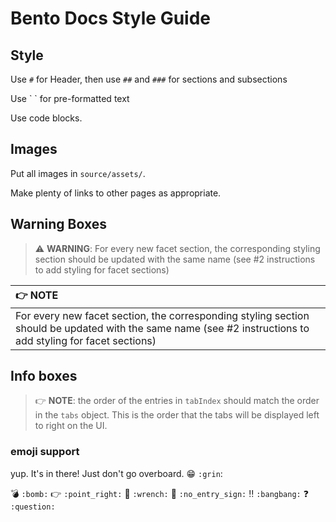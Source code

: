 # Bento Docs Style Guide


## Style
Use `#` for Header, then use `##` and `###` for sections and subsections

Use \` \` for pre-formatted text

Use code blocks.

## Images
Put all images in `source/assets/`.

Make plenty of links to other pages as appropriate.

## Warning Boxes
> :warning:   **WARNING**:   For every new facet section, the corresponding styling section should be updated with the same name (see #2 instructions to add styling for facet sections) 

| :point_right: NOTE                                           |
| :----------------------------------------------------------- |
| For every new facet section, the corresponding styling section should be updated with the same name (see #2 instructions to add styling for facet sections) |

## Info boxes

> :point_right:   **NOTE**: the order of the entries in `tabIndex` should match the order in the `tabs` object. This is the order that the tabs will be displayed left to right on the UI.


### emoji support
yup. It's in there! Just don't go overboard.  😁 `:grin`:

💣	`:bomb:`
👉	`:point_right:`
🔧  `:wrench:`
🚫	`:no_entry_sign:`
‼️	`:bangbang:`
❓	`:question:`

